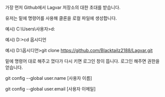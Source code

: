 
가장 먼저 Github에서 Lagvar 저장소의 대한 초대를 받습니다.

유저는 밑에 명령어를 사용해 클론을 로컬 파일에 생성합니다.

예시) C:\Users\사용자>d:

예시) D:\>cd 옵시디언

예시) D:\옵시디언>git clone https://github.com/Blacktailz2188/Lagvar.git



밑에 명령어 대로 해주고 껐다가 다시 키면 로그인 창이 뜹니다. 로그인 해주면 권한을 얻습니다.

git config --global user.name [사용자 이름]

git config --global user.email [사용자 이메일]